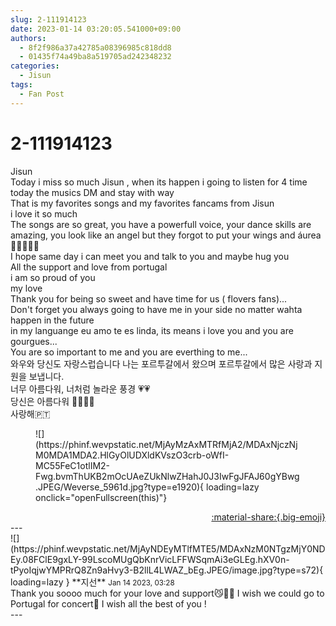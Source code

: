 ```yaml
---
slug: 2-111914123
date: 2023-01-14 03:20:05.541000+09:00
authors:
  - 8f2f986a37a42785a08396985c818dd8
  - 01435f74a49ba8a519705ad242348232
categories:
  - Jisun
tags:
  - Fan Post
---
```


# 2-111914123

<div class="post-container" markdown="1">
<div class="content-container md-sidebar__scrollwrap" markdown="1">

Jisun<br>Today i miss so much Jisun , when its happen i going to listen for 4 time today the musics DM and stay with way <br>That is my favorites songs and my favorites fancams from Jisun <br>i love it so much <br>The songs are so great, you have a powerfull voice, your dance skills are amazing, you look like an angel but they forgot to put your wings and áurea 💫🙆‍♀️🙆‍♀️<br>I hope same day i can meet you and talk to you and maybe hug you <br>All the support and love from portugal <br>i am so proud of you <br>my love <br>Thank you for being so sweet and have time for us ( flovers fans)...<br>Don't forget you always going to have me in your side no matter wahta happen in the future <br>in my languange eu amo te es linda, its means i love you and you are gourgues...<br>You are so important to me and you are everthing to me...<br>와우와 당신도 자랑스럽습니다 나는 포르투갈에서 왔으며 포르투갈에서 많은 사랑과 지원을 보냅니다.<br>너무 아름다워, 너처럼 놀라운 풍경 💗💗<br>당신은 아름다워 💜💜💫💫<br>사랑해🇵🇹
<figure markdown="1">
![](https://phinf.wevpstatic.net/MjAyMzAxMTRfMjA2/MDAxNjczNjM0MDA1MDA2.HlGyOlUDXldKVszO3crb-oWfI-MC55FeC1otlIM2-Fwg.bvmThUKB2mOcUAeZUkNlwZHahJ0J3IwFgJFAJ60gYBwg.JPEG/Weverse_5961d.jpg?type=e1920){ loading=lazy onclick="openFullscreen(this)"}
</figure>


</div>
</div>

<div style="text-align: right;" markdown="1">
<a href="https://weverse.io/fromis9/fanpost/2-111914123" style="text-align: right;">:material-share:{.big-emoji}</a>
</div>
---

<div class="comments-container md-sidebar__scrollwrap" markdown="1">
<div class="comment" markdown="1">
<div class='id-container' markdown="1">
![](https://phinf.wevpstatic.net/MjAyNDEyMTlfMTE5/MDAxNzM0NTgzMjY0NDEy.08FClE9gxLY-99LscoMUgQbKnrVicLFFWSqmAi3eGLEg.hXV0n-tPyoIqjwYMPRrQ8Zn9aHvy3-B2llL4LWAZ_bEg.JPEG/image.jpg?type=s72){ loading=lazy }
**<span class="artist">지선</span>** <small>Jan 14 2023, 03:28</small><br>
</div>
<div class='comment-body' markdown="1">
Thank you soooo much for your love and support😼🙌🏻 I wish we could go to Portugal for concert🥲 I wish all the best of you ! 
</div>
</div>
</div>
---
